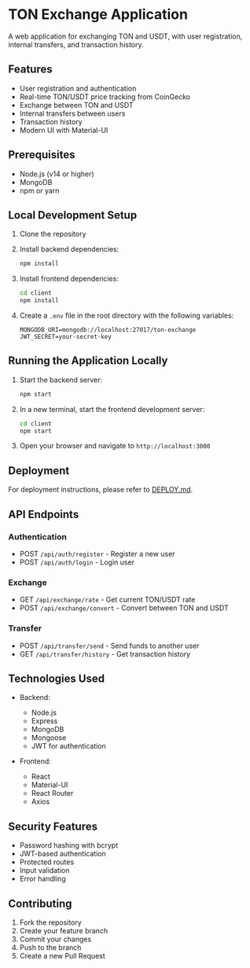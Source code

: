 # TON Exchange Application

A web application for exchanging TON and USDT, with user registration, internal transfers, and transaction history.

## Features

- User registration and authentication
- Real-time TON/USDT price tracking from CoinGecko
- Exchange between TON and USDT
- Internal transfers between users
- Transaction history
- Modern UI with Material-UI

## Prerequisites

- Node.js (v14 or higher)
- MongoDB
- npm or yarn

## Local Development Setup

1. Clone the repository
2. Install backend dependencies:
   ```bash
   npm install
   ```

3. Install frontend dependencies:
   ```bash
   cd client
   npm install
   ```

4. Create a `.env` file in the root directory with the following variables:
   ```
   MONGODB_URI=mongodb://localhost:27017/ton-exchange
   JWT_SECRET=your-secret-key
   ```

## Running the Application Locally

1. Start the backend server:
   ```bash
   npm start
   ```

2. In a new terminal, start the frontend development server:
   ```bash
   cd client
   npm start
   ```

3. Open your browser and navigate to `http://localhost:3000`

## Deployment

For deployment instructions, please refer to [DEPLOY.md](DEPLOY.md).

## API Endpoints

### Authentication
- POST `/api/auth/register` - Register a new user
- POST `/api/auth/login` - Login user

### Exchange
- GET `/api/exchange/rate` - Get current TON/USDT rate
- POST `/api/exchange/convert` - Convert between TON and USDT

### Transfer
- POST `/api/transfer/send` - Send funds to another user
- GET `/api/transfer/history` - Get transaction history

## Technologies Used

- Backend:
  - Node.js
  - Express
  - MongoDB
  - Mongoose
  - JWT for authentication

- Frontend:
  - React
  - Material-UI
  - React Router
  - Axios

## Security Features

- Password hashing with bcrypt
- JWT-based authentication
- Protected routes
- Input validation
- Error handling

## Contributing

1. Fork the repository
2. Create your feature branch
3. Commit your changes
4. Push to the branch
5. Create a new Pull Request 